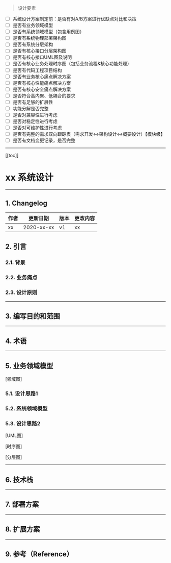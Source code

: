 > 设计要素

- [ ] 系统设计方案制定前：是否有对A/B方案进行优缺点对比和决策
- [ ] 是否有业务领域模型
- [ ] 是否有系统领域模型（包含用例图）
- [ ] 是否有系统物理部署架构图
- [ ] 是否有系统分层架构
- [ ] 是否有核心接口分层架构图
- [ ] 是否有核心接口UML图及说明
- [ ] 是否有核心业务处理时序图（包括业务流程&核心功能处理）
- [ ] 是否有代码工程项目结构
- [ ] 是否有业务核心痛点解决方案
- [ ] 是否有核心性能痛点解决方案
- [ ] 是否有核心安全痛点解决方案
- [ ] 是否符合高内聚、低耦合的要求
- [ ] 是否有足够的扩展性
- [ ] 功能分解是否完整
- [ ] 是否对兼容性进行考虑
- [ ] 是否对稳定性进行考虑
- [ ] 是否对可维护性进行考虑
- [ ] 是否有完整的需求双向跟踪表（需求开发<->架构设计<->概要设计）【模块级】
- [ ] 是否有文档变更记录，是否完整

---

[[toc]]

# xx 系统设计

---

## 1. Changelog

| 作者 | 更新日期 | 版本 | 更改内容 |
|---|---|---|---|
| xx | 2020-xx-xx | v1 | xx |

## 2. 引言

### 2.1. 背景

### 2.2. 业务痛点

### 2.3. 设计原则

---

## 3. 编写目的和范围

---

## 4. 术语

---

## 5. 业务领域模型

[领域图]

### 5.1. 设计思路1

### 5.2. 系统领域模型

### 5.3. 设计思路2

[UML图]

[时序图]

[分层图]

---

## 6. 技术栈

---

## 7. 部署方案

---

## 8. 扩展方案

---

## 9. 参考（Reference）
